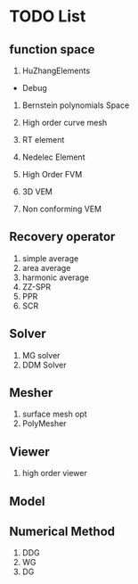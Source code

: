 # TODO List

## function space 

1. HuZhangElements

* Debug 

1. Bernstein polynomials Space

1. High order curve mesh

1. RT element 

1. Nedelec Element

1. High Order FVM 

1. 3D VEM 

1. Non conforming VEM

## Recovery operator

1. simple average
1. area average
1. harmonic average
1. ZZ-SPR
1. PPR
1. SCR

## Solver

1. MG solver 
2. DDM Solver 


## Mesher

1. surface mesh opt
1. PolyMesher


## Viewer 

1. high order viewer


## Model


## Numerical Method

1. DDG 
1. WG
1. DG
